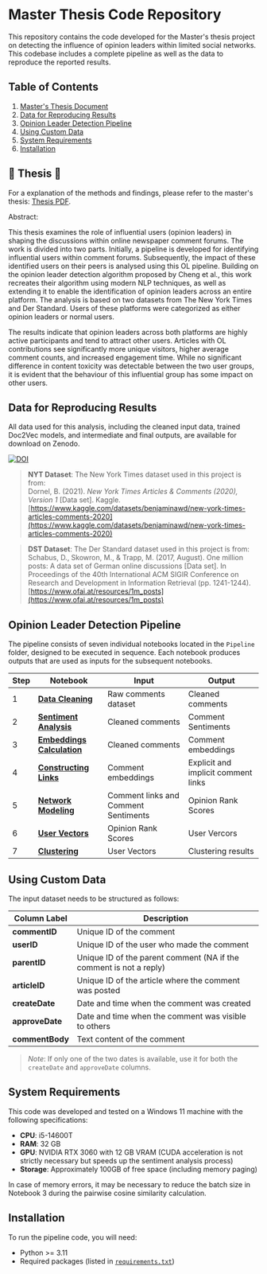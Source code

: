 # Master Thesis Code Repository

This repository contains the code developed for the Master's thesis project on detecting the influence of opinion leaders within limited social networks. This codebase includes a complete pipeline as well as the data to reproduce the reported results.

## Table of Contents
1. [Master's Thesis Document](#masters-thesis-document)
2. [Data for Reproducing Results](#data-for-reproducing-results)
3. [Opinion Leader Detection Pipeline](#opinion-leader-detection-pipeline)
4. [Using Custom Data](#using-custom-data)
5. [System Requirements](#system-requirements)
6. [Installation](#installation)


## 🚧 Thesis 🚧

For a explanation of the methods and findings, please refer to the master's thesis: [Thesis PDF](./Masters-Thesis.pdf). 

Abstract:  

This thesis examines the role of influential users (opinion leaders) in shaping the discussions within online newspaper comment forums. The work is divided into two parts. Initially, a pipeline is developed for identifying influential users within comment forums. Subsequently, the impact of these identified users on their peers is analysed using this OL pipeline. Building on the opinion leader detection algorithm proposed by Cheng et al., this work recreates their algorithm using modern NLP techniques, as well as extending it to enable the identification of opinion leaders across an entire platform. The analysis is based on two datasets from The New York Times and Der Standard. Users of these platforms were categorized as either opinion leaders or normal users. 

The results indicate that opinion leaders across both platforms are highly active participants and tend to attract other users. Articles with OL contributions see significantly more unique visitors, higher average comment counts, and increased engagement time. While no significant difference in content toxicity was detectable between the two user groups, it is evident that the behaviour of this influential group has some impact on other users. 


## Data for Reproducing Results

All data used for this analysis, including the cleaned input data, trained Doc2Vec models, and intermediate and final outputs, are available for download on Zenodo.

[![DOI](https://zenodo.org/badge/DOI/10.5281/zenodo.14020130.svg)](https://doi.org/10.5281/zenodo.14020130)

> **NYT Dataset**: The New York Times dataset used in this project is from:  
Dornel, B. (2021). *New York Times Articles & Comments (2020), Version 1* [Data set]. Kaggle.  [https://www.kaggle.com/datasets/benjaminawd/new-york-times-articles-comments-2020](https://www.kaggle.com/datasets/benjaminawd/new-york-times-articles-comments-2020)

> **DST Dataset**: The Der Standard dataset used in this project is from:  
Schabus, D., Skowron, M., & Trapp, M. (2017, August). One million posts: A data set of German online discussions [Data set]. In Proceedings of the 40th International ACM SIGIR Conference on Research and Development in Information Retrieval (pp. 1241-1244). [https://www.ofai.at/resources/1m_posts](https://www.ofai.at/resources/1m_posts)

## Opinion Leader Detection Pipeline

The pipeline consists of seven individual notebooks located in the `Pipeline` folder, designed to be executed in sequence. Each notebook produces outputs that are used as inputs for the subsequent notebooks.

| Step | Notebook              | Input                                   | Output                              |
|------|-------------------------------------------------------|----------------------------------------------|------------------------------------------|
| 1    | [**Data Cleaning**](./Pipeline/0_Data_exploration_Comments.ipynb) | Raw comments dataset                         | Cleaned comments          |
| 2    | [**Sentiment Analysis**](./Pipeline/1_Sentiment_Orientation.ipynb)       | Cleaned comments                             | Comment Sentiments              |
| 3    | [**Embeddings Calculation**](./Pipeline/2_Comment_embeddings.ipynb)             | Cleaned comments                   | Comment embeddings         |
| 4    | [**Constructing Links**](./Pipeline/3_Constructing_link_stucture.ipynb) | Comment embeddings                 | Explicit and implicit comment links      |
| 5    | [**Network Modeling**](./Pipeline/4_Network_Modeling.ipynb)                 | Comment links and Comment Sentiments                                |  Opinion Rank Scores                  |
| 6    | [**User Vectors**](./Pipeline/5_User_Vectors.ipynb)                         | Opinion Rank Scores                                | User Vercors                 |
| 7    | [**Clustering**](./Pipeline/6_Clustering.ipynb.ipynb)                             | User Vectors                                | Clustering results     |

## Using Custom Data

The input dataset needs to be structured as follows:

| Column Label     | Description                                                        |
|------------------|--------------------------------------------------------------------|
| **commentID**    | Unique ID of the comment                                           |
| **userID**       | Unique ID of the user who made the comment                         |
| **parentID**     | Unique ID of the parent comment (NA if the comment is not a reply) |
| **articleID**    | Unique ID of the article where the comment was posted              |
| **createDate**   | Date and time when the comment was created                         |
| **approveDate**  | Date and time when the comment was visible to others               |
| **commentBody**  | Text content of the comment                                        |

> *Note*: If only one of the two dates is available, use it for both the `createDate` and `approveDate` columns.

## System Requirements

This code was developed and tested on a Windows 11 machine with the following specifications:
- **CPU**: i5-14600T
- **RAM**: 32 GB
- **GPU**: NVIDIA RTX 3060 with 12 GB VRAM (CUDA acceleration is not strictly necessary but speeds up the sentiment analysis process)
- **Storage**: Approximately 100GB of free space (including memory paging)

In case of memory errors, it may be necessary to reduce the batch size in Notebook 3 during the pairwise cosine similarity calculation.

## Installation

To run the pipeline code, you will need:
- Python >= 3.11
- Required packages (listed in [`requirements.txt`](./requirements.txt))
